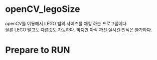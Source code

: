 # openCV_legoSize
openCV를 이용해서 LEGO 빔의 사이즈를 체킹 하는 프로그램이다. </br>
물론 LEGO 말고도 다른것도 가능하다. 하지만 아직 까진 실시간 인식은 불가하다. </br>

# Prepare to RUN 
